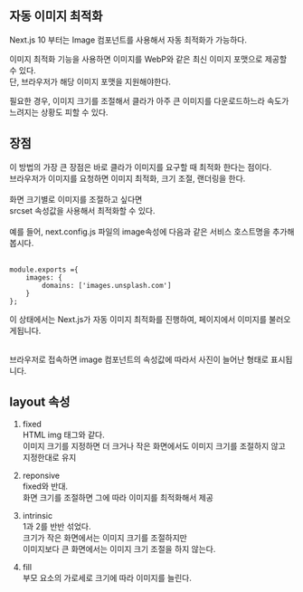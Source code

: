 ## 자동 이미지 최적화
Next.js 10 부터는 Image 컴포넌트를 사용해서 자동 최적화가 가능하다.
<br/>

이미지 최적화 기능을 사용하면 이미지를 WebP와 같은 최신 이미지 포맷으로 제공할 수 있다.<br/>
단, 브라우저가 해당 이미지 포맷을 지원해야한다.<br/>

필요한 경우, 이미지 크기를 조절해서 클라가 아주 큰 이미지를 다운로드하느라 속도가 느려지는 상황도 피할 수 있다.<br/>


## 장점
이 방법의 가장 큰 장점은 바로 클라가 이미지를 요구할 때 최적화 한다는 점이다.<br/>
브라우저가 이미지를 요청하면 이미지 최적화, 크기 조절, 랜더링을 한다.<br/>
<br/>
화면 크기별로 이미지를 조절하고 싶다면<br/>
srcset 속성값을 사용해서 최적화할 수 있다.<br/><br/>
예를 들어, next.config.js 파일의 image속성에 다음과 같은 서비스 호스트명을 추가해봅시다.<br/><br/>

    module.exports ={
        images: {
            domains: ['images.unsplash.com']
        }
    };

이 상태에서는 Next.js가 자동 이미지 최적화를 진행하여, 페이지에서 이미지를 불러오게됩니다. <br/><br/>

브라우저로 접속하면 image 컴포넌트의 속성값에 따라서 사진이 늘어난 형태로 표시됩니다.<br/>

## layout 속성
1) fixed <br/>
HTML img 태그와 같다. <br/>
이미지 크기를 지정하면 더 크거나 작은 화면에서도 이미지 크기를 조절하지 않고 지정한대로 유지<br/>

2) reponsive <br/>
fixed와 반대.<br/>
화면 크기를 조절하면 그에 따라 이미지를 최적화해서 제공<br/>

3) intrinsic <br/>
1과 2를 반반 섞었다.<br/>
크기가 작은 화면에서는 이미지 크기를 조절하지만 <br/>
이미지보다 큰 화면에서는 이미지 크기 조절을 하지 않는다.<br/>

4) fill <br/>
부모 요소의 가로세로 크기에 따라 이미지를 늘린다.
